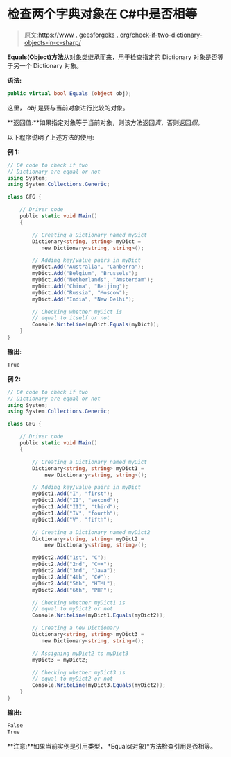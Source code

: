 # 检查两个字典对象在 C#中是否相等

> 原文:[https://www . geesforgeks . org/check-if-two-dictionary-objects-in-c-sharp/](https://www.geeksforgeeks.org/check-if-two-dictionary-objects-are-equal-in-c-sharp/)

**Equals(Object)方法**从[对象类](https://www.geeksforgeeks.org/c-object-class/)继承而来，用于检查指定的 Dictionary 对象是否等于另一个 Dictionary 对象。

**语法:**

```cs
public virtual bool Equals (object obj);
```

这里， *obj* 是要与当前对象进行比较的对象。

**返回值:**如果指定对象等于当前对象，则该方法返回*真*，否则返回*假*。

以下程序说明了上述方法的使用:

**例 1:**

```cs
// C# code to check if two
// Dictionary are equal or not
using System;
using System.Collections.Generic;

class GFG {

    // Driver code
    public static void Main()
    {

        // Creating a Dictionary named myDict
        Dictionary<string, string> myDict = 
           new Dictionary<string, string>();

        // Adding key/value pairs in myDict
        myDict.Add("Australia", "Canberra");
        myDict.Add("Belgium", "Brussels");
        myDict.Add("Netherlands", "Amsterdam");
        myDict.Add("China", "Beijing");
        myDict.Add("Russia", "Moscow");
        myDict.Add("India", "New Delhi");

        // Checking whether myDict is
        // equal to itself or not
        Console.WriteLine(myDict.Equals(myDict));
    }
}
```

**输出:**

```cs
True

```

**例 2:**

```cs
// C# code to check if two
// Dictionary are equal or not
using System;
using System.Collections.Generic;

class GFG {

    // Driver code
    public static void Main()
    {

        // Creating a Dictionary named myDict
        Dictionary<string, string> myDict1 = 
            new Dictionary<string, string>();

        // Adding key/value pairs in myDict
        myDict1.Add("I", "first");
        myDict1.Add("II", "second");
        myDict1.Add("III", "third");
        myDict1.Add("IV", "fourth");
        myDict1.Add("V", "fifth");

        // Creating a Dictionary named myDict2
        Dictionary<string, string> myDict2 = 
            new Dictionary<string, string>();

        myDict2.Add("1st", "C");
        myDict2.Add("2nd", "C++");
        myDict2.Add("3rd", "Java");
        myDict2.Add("4th", "C#");
        myDict2.Add("5th", "HTML");
        myDict2.Add("6th", "PHP");

        // Checking whether myDict1 is
        // equal to myDict2 or not
        Console.WriteLine(myDict1.Equals(myDict2));

        // Creating a new Dictionary
        Dictionary<string, string> myDict3 = 
           new Dictionary<string, string>();

        // Assigning myDict2 to myDict3
        myDict3 = myDict2;

        // Checking whether myDict3 is
        // equal to myDict2 or not
        Console.WriteLine(myDict3.Equals(myDict2));
    }
}
```

**输出:**

```cs
False
True

```

**注意:**如果当前实例是引用类型， *Equals(对象)*方法检查引用是否相等。